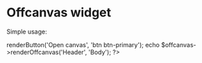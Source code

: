 
Offcanvas widget
=====

Simple usage:

<?php

use Krystal\Widget\Bootstrap5\Offcanvas\OffcanvasMaker;

$offcanvas = new OffcanvasMaker;

echo $offcanvas->renderButton('Open canvas', 'btn btn-primary');
echo $offcanvas->renderOffcanvas('Header', 'Body');

?>